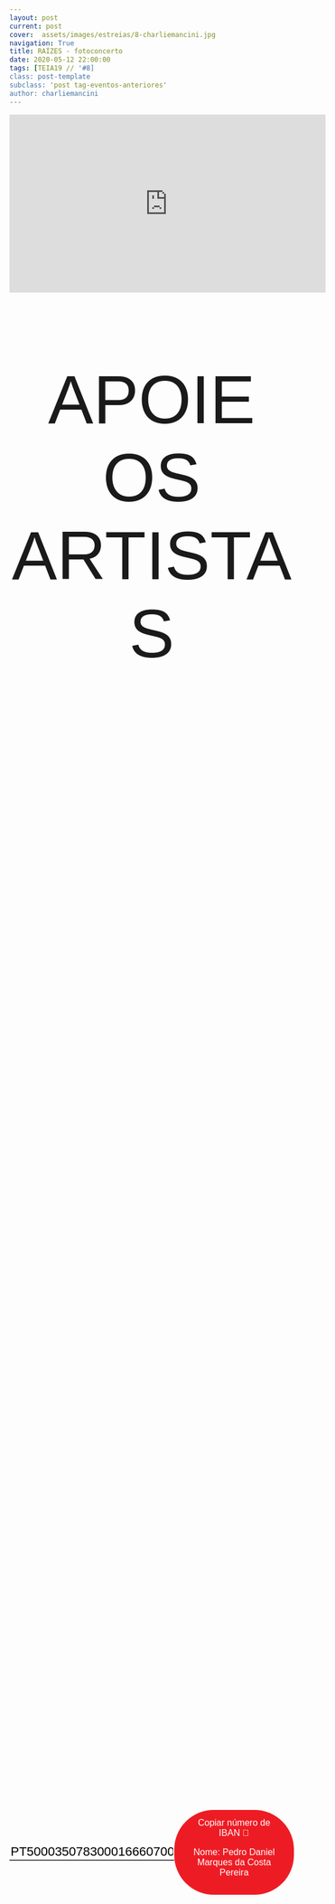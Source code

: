 ```yaml
---
layout: post
current: post
cover:  assets/images/estreias/8-charliemancini.jpg
navigation: True
title: RAÍZES - fotoconcerto
date: 2020-05-12 22:00:00
tags: [TEIA19 // '#8]
class: post-template
subclass: 'post tag-eventos-anteriores'
author: charliemancini
---
```


<!-- warning: keep the content after the ? in the link, for autoplay -->
<iframe width="560" height="315" src="https://www.youtube.com/embed/b2Hq0MmwNWw?rel=0&amp;autoplay=1&amp;controls=0&amp;showinfo=0" frameborder="0" allow="accelerometer; autoplay; encrypted-media; gyroscope; picture-in-picture" allowfullscreen></iframe>



<!-- CSS code for some personalization -->
<style>
    .button {
      margin: auto;  
      display: block;
      border-radius: 70px;
      background-color: #ED1C24;
      border: none;
      color: #FFFFFF;
      text-align: center;
      font-family: "Verdana", sans-serif;
      font-size: 2.6rem;
      padding: 20px;
      width: 25rem;
      transition: all 0.5s;
      cursor: pointer;
    }
    
    .button span {
      cursor: pointer;
      display: inline-block;
      position: relative;
      transition: 0.5s;
    }
    
    .button span:after {
      content: '\00bb';
      position: absolute;
      opacity: 0;
      top: 0;
      right: -20px;
      transition: 0.5s;
    }
    
    .button:hover span {
      padding-right: 25px;
    }
    
    .button:hover span:after {
      opacity: 1;
      right: 0;
       display: inline-block;
    }


    .apoia {
        font-family: "Avant Garde", Avantgarde, "Century Gothic", CenturyGothic, "AppleGothic", sans-serif;
        font-size: 3vmax;
        text-align: center;
        text-transform: uppercase;
        text-rendering: optimizeLegibility;
    }


    .iban{
      margin: auto;  
      text-align: center;
      font-family: "Verdana", sans-serif;
      font-size: 1.8rem;
      padding-top: 2rem;
    }

    .btn {
      border: none;
      background-color: inherit;
      padding: 14px 28px;
      font-size: 16px;
      cursor: pointer;
      display: inline-block;
      font-family: "Verdana", sans-serif;
      border-radius: 70px;
    }

    .btn:hover {background: #454545;}

    .success {color: green;}
    .info {color: dodgerblue;}
    .warning {color: orange;}
    .danger {color: red;}
    .default {color: black;}

    /* Blue */
    .info {
      color: white;
      background: #2196F3;
      background-color: #ED1C24;
      font-family: "Verdana", sans-serif;
    }

    .info:hover {
      background: #454545;
      color: white;
    }

    .no-outline:focus {
      outline: none;
    }

  .info_numbers{
    font-family: "Verdana", sans-serif;
    font-size: 1.4rem;
  }
    
    .centerthat{
      height: 100%;
      display: flex;
      align-items: center;
      justify-content: center;
    }

    input {
      border-top-style: hidden;
      border-right-style: hidden;
      border-left-style: hidden;
      border-bottom-style: groove;
    }

</style>

<!-- JAVASCRIPT functions for autocopying text-->
<script>
function myFunction() {
  /* Get the text field */
  var copyText = document.getElementById("myInput");

  /* Select the text field */
  copyText.select();
  copyText.setSelectionRange(0, 99999); /*For mobile devices*/

  /* Copy the text inside the text field */
  document.execCommand("copy");

  // /* Alert the copied text */
  // alert("Copied the text: " + copyText.value);
}
function myFunction2() {
  /* Get the text field */
  var copyText = document.getElementById("myInput2");

  /* Select the text field */
  copyText.select();
  copyText.setSelectionRange(0, 99999); /*For mobile devices*/

  /* Copy the text inside the text field */
  document.execCommand("copy");

  // /* Alert the copied text */
  // alert("Copied the text: " + copyText.value);
}
</script>




<div class="center">
    <p class = "apoia">Apoie os artistas</p> 
    <!-- <button class="button" onclick="window.location.href = 'https://www.paypal.com/cgi-bin/webscr?cmd=_s-xclick&hosted_button_id=GNDTBKL6LGR44&source=url';"><span>PayPal </span></button> -->
<br>
<div class = "centerthat">
  <!-- The text field -->
  <input type="text" class="no-outline info_numbers" value="PT50003507830001666070081" id="myInput"> 
  <!-- The button used to copy the text -->
  <button class="btn info"  onclick="myFunction()">Copiar número de IBAN 🏧 <br />

  Nome: Pedro Daniel Marques da Costa Pereira </button>
</div>
<br>
<br>

 <div class = "centerthat"> 
  <!-- The text field -->
  <input type="text" class="no-outline info_numbers" value="918798722" id="myInput2">
  <!-- The button used to copy the text -->
  <button class="btn info" onclick="myFunction2()">Copiar número de MBWAY 📲</button>
</div>

</div>  



<br>

Foto concerto "RAÍZES" - A fotografia de Artur Pastor musicada por Charlie Mancini.
Charlie Mancini apresenta o foto-concerto com a obra do fotógrafo Artur Pastor. Esta é uma viagem de exceção feita pelo poeta da fotografia portuguesa; a viagem faz-se pelas raízes culturais de Portugal, com imagens únicas no meio rural e urbano.


Artur Pastor (1922-1999) foi um dos grandes fotógrafos portugueses do século XX.
Iniciou o seu percurso fotográfico nos anos 40 e produziu incessantemente, durante toda a sua vida. Manifestou particular interesse pela paisagem humana, pelas etnografias do trabalho e do mundo rural.

Percorreu o país inteiro criando um acervo fotográfico único que testemunha um Portugal desaparecido.

A par da sua atividade artística desenvolveu a sua atividade profissional, igualmente na área da fotografia, na Direção Geral dos Serviços Agrícolas do Ministério da Economia, onde ingressou em 1950. Fundou a fototeca daquele ministério.

Produziu vários álbuns fotográficos e organizou inúmeras exposições individuais. Com apenas 24 anos fez a sua primeira grande exposição individual, com cerca de 300 provas, no Círculo Cultural do Algarve.

Charlie Mancini tem composto bandas sonoras para filmes independentes desde 2005. Destaca-se o seu trabalho no documentário de 2016 “Mar de Sines” realizado por Diogo Vilhena, que venceu o prémio de “Melhor Filme Etnográfico” no Festival Internacional do Filme Etnográfico do Recife, Brasil, em 2016.
Além do cinema, criou a banda sonora e o design sonoro para a peça de teatro de rua “Insekto” a partir d’A Metamorfose da Franz Kafka.

Charlie Mancini tem actuado com o seu cine-concerto desde 2007, criando música improvisada em filmes clássicos dos primórdios do cinema, abrangendo estilos tão diversos quanto a ficção-científica, surrealismo, animação e comédia, em mais de 120 sessões na Suiça, Itália, Holanda e em todas as regiões de Portugal e Açores.



### Segue o trabalho de Charlie Mancini
* Facebook: <a href="https://www.facebook.com/mrcharliemancini/">https://www.facebook.com/mrcharliemancini/</a>
* Instagram: <a href="https://www.instagram.com/mrcharliemancini/">https://www.instagram.com/mrcharliemancini/</a>


Fotografia de Sofia Costa